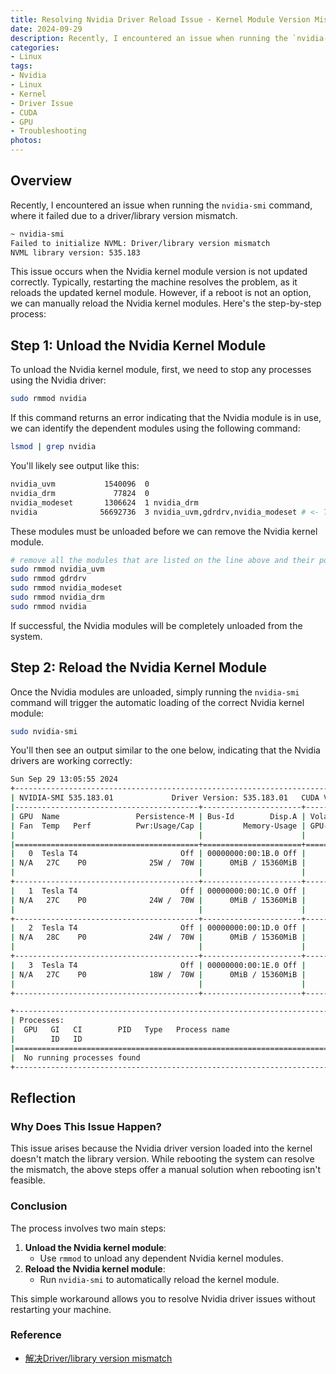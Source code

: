 ```yaml
---
title: Resolving Nvidia Driver Reload Issue - Kernel Module Version Mismatch
date: 2024-09-29
description: Recently, I encountered an issue when running the `nvidia-smi` command, where it failed due to a driver/library version mismatch. Here's a quick solution.
categories:
- Linux
tags:
- Nvidia
- Linux
- Kernel
- Driver Issue
- CUDA
- GPU
- Troubleshooting
photos:
---
```


## Overview

Recently, I encountered an issue when running the `nvidia-smi` command, where it failed due to a driver/library version mismatch.

```bash
~ nvidia-smi
Failed to initialize NVML: Driver/library version mismatch
NVML library version: 535.183
```

This issue occurs when the Nvidia kernel module version is not updated correctly. Typically, restarting the machine resolves the problem, as it reloads the updated kernel module. However, if a reboot is not an option, we can manually reload the Nvidia kernel modules. Here's the step-by-step process:

## Step 1: Unload the Nvidia Kernel Module

To unload the Nvidia kernel module, first, we need to stop any processes using the Nvidia driver:

```bash
sudo rmmod nvidia
```

If this command returns an error indicating that the Nvidia module is in use, we can identify the dependent modules using the following command:

```bash
lsmod | grep nvidia
```

You'll likely see output like this:

```bash
nvidia_uvm           1540096  0
nvidia_drm             77824  0
nvidia_modeset       1306624  1 nvidia_drm
nvidia              56692736  3 nvidia_uvm,gdrdrv,nvidia_modeset # <- This is the line we need to take a look at
```

These modules must be unloaded before we can remove the Nvidia kernel module.

```bash
# remove all the modules that are listed on the line above and their potential dependencies
sudo rmmod nvidia_uvm
sudo rmmod gdrdrv
sudo rmmod nvidia_modeset
sudo rmmod nvidia_drm
sudo rmmod nvidia
```

If successful, the Nvidia modules will be completely unloaded from the system.

## Step 2: Reload the Nvidia Kernel Module

Once the Nvidia modules are unloaded, simply running the `nvidia-smi` command will trigger the automatic loading of the correct Nvidia kernel module:

```bash
sudo nvidia-smi
```

You'll then see an output similar to the one below, indicating that the Nvidia drivers are working correctly:

```bash
Sun Sep 29 13:05:55 2024
+---------------------------------------------------------------------------------------+
| NVIDIA-SMI 535.183.01             Driver Version: 535.183.01   CUDA Version: 12.2     |
|-----------------------------------------+----------------------+----------------------+
| GPU  Name                 Persistence-M | Bus-Id        Disp.A | Volatile Uncorr. ECC |
| Fan  Temp   Perf          Pwr:Usage/Cap |         Memory-Usage | GPU-Util  Compute M. |
|                                         |                      |               MIG M. |
|=========================================+======================+======================|
|   0  Tesla T4                       Off | 00000000:00:1B.0 Off |                    0 |
| N/A   27C    P0              25W /  70W |      0MiB / 15360MiB |      0%      Default |
|                                         |                      |                  N/A |
+-----------------------------------------+----------------------+----------------------+
|   1  Tesla T4                       Off | 00000000:00:1C.0 Off |                    0 |
| N/A   27C    P0              24W /  70W |      0MiB / 15360MiB |      0%      Default |
|                                         |                      |                  N/A |
+-----------------------------------------+----------------------+----------------------+
|   2  Tesla T4                       Off | 00000000:00:1D.0 Off |                    0 |
| N/A   28C    P0              24W /  70W |      0MiB / 15360MiB |      0%      Default |
|                                         |                      |                  N/A |
+-----------------------------------------+----------------------+----------------------+
|   3  Tesla T4                       Off | 00000000:00:1E.0 Off |                    0 |
| N/A   27C    P0              18W /  70W |      0MiB / 15360MiB |      0%      Default |
|                                         |                      |                  N/A |
+-----------------------------------------+----------------------+----------------------+

+---------------------------------------------------------------------------------------+
| Processes:                                                                            |
|  GPU   GI   CI        PID   Type   Process name                            GPU Memory |
|        ID   ID                                                             Usage      |
|=======================================================================================|
|  No running processes found                                                           |
+---------------------------------------------------------------------------------------+
```

## Reflection

### Why Does This Issue Happen?

This issue arises because the Nvidia driver version loaded into the kernel doesn't match the library version. While rebooting the system can resolve the mismatch, the above steps offer a manual solution when rebooting isn't feasible.

### Conclusion

The process involves two main steps:

1. **Unload the Nvidia kernel module**:
   - Use `rmmod` to unload any dependent Nvidia kernel modules.
2. **Reload the Nvidia kernel module**:
   - Run `nvidia-smi` to automatically reload the kernel module.

This simple workaround allows you to resolve Nvidia driver issues without restarting your machine.


### Reference

- [解决Driver/library version mismatch](https://comzyh.com/blog/archives/967/)